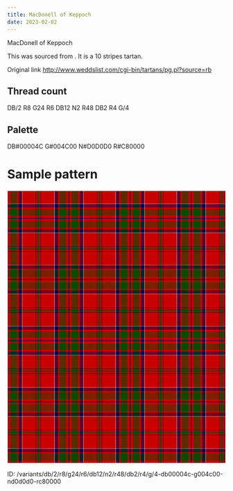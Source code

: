 ```yaml
---
title: MacDonell of Keppoch
date: 2023-02-02
---
```

MacDonell of Keppoch

This was sourced from <no value>.  It is a 10 stripes tartan.

Original link http://www.weddslist.com/cgi-bin/tartans/pg.pl?source=rb

## Thread count
DB/2 R8 G24 R6 DB12 N2 R48 DB2 R4 G/4

## Palette
DB#00004C G#004C00 N#D0D0D0 R#C80000

# Sample pattern

![Tartan detail](tartan.png "DB/2 R8 G24 R6 DB12 N2 R48 DB2 R4 G/4 tartan")

ID: /variants/db/2/r8/g24/r6/db12/n2/r48/db2/r4/g/4-db00004c-g004c00-nd0d0d0-rc80000